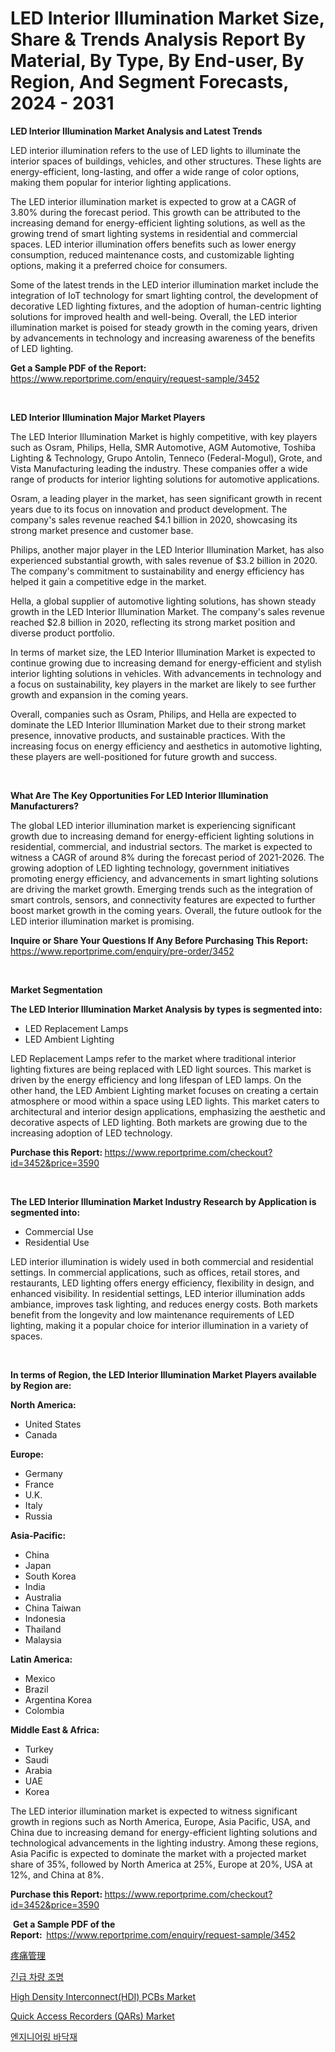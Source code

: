 <p><h1>LED Interior Illumination Market Size, Share & Trends Analysis Report By Material, By Type, By End-user, By Region, And Segment Forecasts, 2024 - 2031</h1></p><p><strong>LED Interior Illumination Market Analysis and Latest Trends</strong></p>
<p><p>LED interior illumination refers to the use of LED lights to illuminate the interior spaces of buildings, vehicles, and other structures. These lights are energy-efficient, long-lasting, and offer a wide range of color options, making them popular for interior lighting applications.</p><p>The LED interior illumination market is expected to grow at a CAGR of 3.80% during the forecast period. This growth can be attributed to the increasing demand for energy-efficient lighting solutions, as well as the growing trend of smart lighting systems in residential and commercial spaces. LED interior illumination offers benefits such as lower energy consumption, reduced maintenance costs, and customizable lighting options, making it a preferred choice for consumers.</p><p>Some of the latest trends in the LED interior illumination market include the integration of IoT technology for smart lighting control, the development of decorative LED lighting fixtures, and the adoption of human-centric lighting solutions for improved health and well-being. Overall, the LED interior illumination market is poised for steady growth in the coming years, driven by advancements in technology and increasing awareness of the benefits of LED lighting.</p></p>
<p><strong>Get a Sample PDF of the Report:&nbsp;</strong> <a href="https://www.reportprime.com/enquiry/request-sample/3452">https://www.reportprime.com/enquiry/request-sample/3452</a></p>
<p>&nbsp;</p>
<p><strong>LED Interior Illumination Major Market Players</strong></p>
<p><p>The LED Interior Illumination Market is highly competitive, with key players such as Osram, Philips, Hella, SMR Automotive, AGM Automotive, Toshiba Lighting & Technology, Grupo Antolin, Tenneco (Federal-Mogul), Grote, and Vista Manufacturing leading the industry. These companies offer a wide range of products for interior lighting solutions for automotive applications.</p><p>Osram, a leading player in the market, has seen significant growth in recent years due to its focus on innovation and product development. The company's sales revenue reached $4.1 billion in 2020, showcasing its strong market presence and customer base.</p><p>Philips, another major player in the LED Interior Illumination Market, has also experienced substantial growth, with sales revenue of $3.2 billion in 2020. The company's commitment to sustainability and energy efficiency has helped it gain a competitive edge in the market.</p><p>Hella, a global supplier of automotive lighting solutions, has shown steady growth in the LED Interior Illumination Market. The company's sales revenue reached $2.8 billion in 2020, reflecting its strong market position and diverse product portfolio.</p><p>In terms of market size, the LED Interior Illumination Market is expected to continue growing due to increasing demand for energy-efficient and stylish interior lighting solutions in vehicles. With advancements in technology and a focus on sustainability, key players in the market are likely to see further growth and expansion in the coming years.</p><p>Overall, companies such as Osram, Philips, and Hella are expected to dominate the LED Interior Illumination Market due to their strong market presence, innovative products, and sustainable practices. With the increasing focus on energy efficiency and aesthetics in automotive lighting, these players are well-positioned for future growth and success.</p></p>
<p>&nbsp;</p>
<p><strong>What Are The Key Opportunities For LED Interior Illumination Manufacturers?</strong></p>
<p><p>The global LED interior illumination market is experiencing significant growth due to increasing demand for energy-efficient lighting solutions in residential, commercial, and industrial sectors. The market is expected to witness a CAGR of around 8% during the forecast period of 2021-2026. The growing adoption of LED lighting technology, government initiatives promoting energy efficiency, and advancements in smart lighting solutions are driving the market growth. Emerging trends such as the integration of smart controls, sensors, and connectivity features are expected to further boost market growth in the coming years. Overall, the future outlook for the LED interior illumination market is promising.</p></p>
<p><strong>Inquire or Share Your Questions If Any Before Purchasing This Report:</strong> <a href="https://www.reportprime.com/enquiry/pre-order/3452">https://www.reportprime.com/enquiry/pre-order/3452</a></p>
<p>&nbsp;</p>
<p><strong>Market Segmentation</strong></p>
<p><strong>The LED Interior Illumination Market Analysis by types is segmented into:</strong></p>
<p><ul><li>LED Replacement Lamps</li><li>LED Ambient Lighting</li></ul></p>
<p><p>LED Replacement Lamps refer to the market where traditional interior lighting fixtures are being replaced with LED light sources. This market is driven by the energy efficiency and long lifespan of LED lamps. On the other hand, the LED Ambient Lighting market focuses on creating a certain atmosphere or mood within a space using LED lights. This market caters to architectural and interior design applications, emphasizing the aesthetic and decorative aspects of LED lighting. Both markets are growing due to the increasing adoption of LED technology.</p></p>
<p><strong>Purchase this Report:&nbsp;</strong><a href="https://www.reportprime.com/checkout?id=3452&price=3590">https://www.reportprime.com/checkout?id=3452&price=3590</a></p>
<p>&nbsp;</p>
<p><strong>The LED Interior Illumination Market Industry Research by Application is segmented into:</strong></p>
<p><ul><li>Commercial Use</li><li>Residential Use</li></ul></p>
<p><p>LED interior illumination is widely used in both commercial and residential settings. In commercial applications, such as offices, retail stores, and restaurants, LED lighting offers energy efficiency, flexibility in design, and enhanced visibility. In residential settings, LED interior illumination adds ambiance, improves task lighting, and reduces energy costs. Both markets benefit from the longevity and low maintenance requirements of LED lighting, making it a popular choice for interior illumination in a variety of spaces.</p></p>
<p>&nbsp;</p>
<p><strong>In terms of Region, the LED Interior Illumination Market Players available by Region are:</strong></p>
<p>
    <p> <strong> North America: </strong>
        <ul>
            <li>United States</li>
            <li>Canada</li>
        </ul>
        </p> 
    <p> <strong> Europe: </strong>
        <ul>
            <li>Germany</li>
            <li>France</li>
            <li>U.K.</li>
            <li>Italy</li>
            <li>Russia</li>
        </ul>
        </p> 
    <p> <strong> Asia-Pacific: </strong>
        <ul>
            <li>China</li>
            <li>Japan</li>
            <li>South Korea</li>
            <li>India</li>
            <li>Australia</li>
            <li>China Taiwan</li>
            <li>Indonesia</li>
            <li>Thailand</li>
            <li>Malaysia</li>
        </ul>
        </p> 
    <p> <strong> Latin America: </strong>
        <ul>
            <li>Mexico</li>
            <li>Brazil</li>
            <li>Argentina Korea</li>
            <li>Colombia</li>
        </ul>
        </p> 
    <p> <strong> Middle East & Africa: </strong>
        <ul>
            <li>Turkey</li>
            <li>Saudi</li>
            <li>Arabia</li>
            <li>UAE</li>
            <li>Korea</li>
        </ul>
    </p>
    </p>
<p><p>The LED interior illumination market is expected to witness significant growth in regions such as North America, Europe, Asia Pacific, USA, and China due to increasing demand for energy-efficient lighting solutions and technological advancements in the lighting industry. Among these regions, Asia Pacific is expected to dominate the market with a projected market share of 35%, followed by North America at 25%, Europe at 20%, USA at 12%, and China at 8%.</p></p>
<p><strong>Purchase this Report: </strong><a href="https://www.reportprime.com/checkout?id=3452&price=3590">https://www.reportprime.com/checkout?id=3452&price=3590</a></p>
<p>&nbsp;<strong>Get a Sample PDF of the Report:&nbsp;&nbsp;</strong><a href="https://www.reportprime.com/enquiry/request-sample/3452">https://www.reportprime.com/enquiry/request-sample/3452</a></p>
<p><strong></strong></p>
<p><p><a href="https://github.com/EstelWisozk1/Market-Research-Report-List-1/blob/main/264199614341.md">疼痛管理</a></p><p><a href="https://github.com/vsckjg50460/Market-Research-Report-List-1/blob/main/636306913480.md">긴급 차량 조명</a></p><p><a href="https://github.com/Hazelklievgspy6vdcsmu106w/Market-Research-Report-List-1/blob/main/high-density-interconnecthdi-pcbs-market.md">High Density Interconnect(HDI) PCBs Market</a></p><p><a href="https://github.com/lubmix/Market-Research-Report-List-2/blob/main/quick-access-recorders-qars-market.md">Quick Access Recorders (QARs) Market</a></p><p><a href="https://github.com/GabrielBlanda5656/Market-Research-Report-List-1/blob/main/599980313481.md">엔지니어링 바닥재</a></p></p>